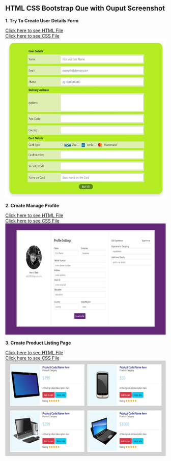 <h2> HTML CSS Bootstrap Que with Ouput Screenshot</h2>

<b> 1. Try To Create User Details Form </b>

<a href="Try To Create User Details Form/User Details.html"> Click here to see HTML File </a>
<br>
<a href="Try To Create User Details Form/style.css"> Click here to see CSS File </a>
<br>
<img src="Try To Create User Details Form/output.jpg" width=600px height=500px />

<b> 2. Create Manage Profile </b>

<a href="Create manage Profile/profile.html"> Click here to see HTML File </a>
<br>
<a href="Create manage Profile/style.css"> Click here to see CSS File </a>
<br>
<img src="Create manage Profile/output.jpg" width=700px height=350px />

<b> 3. Create Product Listing Page </b>

<a href="Create Product Listing Page/product.html"> Click here to see HTML File </a>
<br>
<a href="Create Product Listing Page/style.css"> Click here to see CSS File </a>
<br>
<img src="Create Product Listing Page/output.jpg" width=600px height=300px />

